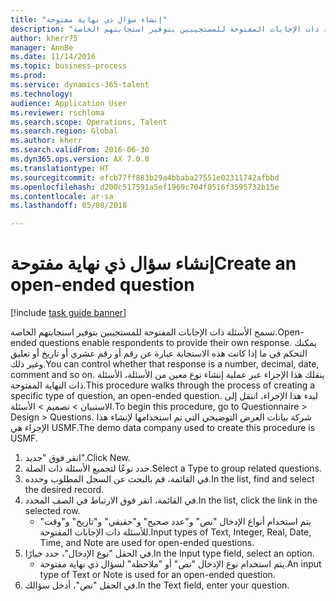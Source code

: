 ```yaml
--- 
title: "إنشاء سؤال ذي نهاية مفتوحة"
description: "تسمج الأسئلة ذات الإجابات المفتوحة للمستجيبين بتوفير استجابتهم الخاصة."
author: kherr75
manager: AnnBe
ms.date: 11/14/2016
ms.topic: business-process
ms.prod: 
ms.service: dynamics-365-talent
ms.technology: 
audience: Application User
ms.reviewer: rschloma
ms.search.scope: Operations, Talent
ms.search.region: Global
ms.author: kherr
ms.search.validFrom: 2016-06-30
ms.dyn365.ops.version: AX 7.0.0
ms.translationtype: HT
ms.sourcegitcommit: efcb77ff883b29a4bbaba27551e02311742afbbd
ms.openlocfilehash: d200c517591a5ef1969c704f0516f3595732b15e
ms.contentlocale: ar-sa
ms.lasthandoff: 05/08/2018

---
```

# <a name="create-an-open-ended-question"></a><span data-ttu-id="73b4b-103">إنشاء سؤال ذي نهاية مفتوحة</span><span class="sxs-lookup"><span data-stu-id="73b4b-103">Create an open-ended question</span></span>

[!include [task guide banner](../../includes/task-guide-banner.md)]

<span data-ttu-id="73b4b-104">تسمج الأسئلة ذات الإجابات المفتوحة للمستجيبين بتوفير استجابتهم الخاصة.</span><span class="sxs-lookup"><span data-stu-id="73b4b-104">Open-ended questions enable respondents to provide their own response.</span></span> <span data-ttu-id="73b4b-105">يمكنك التحكم في ما إذا كانت هذه الاستجابة عبارة عن رقم أو رقم عشري أو تاريخ أو تعليق وغير ذلك.</span><span class="sxs-lookup"><span data-stu-id="73b4b-105">You can control whether that response is a number, decimal, date, comment and so on.</span></span> <span data-ttu-id="73b4b-106">ينقلك هذا الإجراء عبر عملية إنشاء نوع معين من الأسئلة، الأسئلة ذات النهاية المفتوحة‬.</span><span class="sxs-lookup"><span data-stu-id="73b4b-106">This procedure walks through the process of creating a specific type of question, an open-ended question.</span></span> <span data-ttu-id="73b4b-107">لبدء هذا الإجراء، انتقل إلى الاستبيان > تصميم > الأسئلة‬.</span><span class="sxs-lookup"><span data-stu-id="73b4b-107">To begin this procedure, go to Questionnaire > Design > Questions.</span></span> <span data-ttu-id="73b4b-108">شركة بيانات العرض التوضيحي التي تم استخدامها لإنشاء هذا الإجراء هي USMF.</span><span class="sxs-lookup"><span data-stu-id="73b4b-108">The demo data company used to create this procedure is USMF.</span></span>

1. <span data-ttu-id="73b4b-109">انقر فوق "جديد".</span><span class="sxs-lookup"><span data-stu-id="73b4b-109">Click New.</span></span>
2. <span data-ttu-id="73b4b-110">حدد نوعًا لتجميع الأسئلة ذات الصلة.</span><span class="sxs-lookup"><span data-stu-id="73b4b-110">Select a Type to group related questions.</span></span>
3. <span data-ttu-id="73b4b-111">في القائمة، قم بالبحث عن السجل المطلوب وحدده.</span><span class="sxs-lookup"><span data-stu-id="73b4b-111">In the list, find and select the desired record.</span></span>
4. <span data-ttu-id="73b4b-112">في القائمة، انقر فوق الارتباط في الصف المحدد.</span><span class="sxs-lookup"><span data-stu-id="73b4b-112">In the list, click the link in the selected row.</span></span>
    * <span data-ttu-id="73b4b-113">يتم استخدام أنواع الإدخال "نص" و"عدد صحيح" و"حقيقي" و"تاريخ" و"وقت" للأسئلة ذات الإجابات المفتوحة.</span><span class="sxs-lookup"><span data-stu-id="73b4b-113">Input types of Text, Integer, Real, Date, Time, and Note are used for open-ended questions.</span></span>  
5. <span data-ttu-id="73b4b-114">في الحقل "نوع الإدخال"، حدد خيارًا.</span><span class="sxs-lookup"><span data-stu-id="73b4b-114">In the Input type field, select an option.</span></span>
    * <span data-ttu-id="73b4b-115">يتم استخدام نوع الإدخال "نص" أو "ملاحظة" لسؤال ذي نهاية مفتوحة‬.</span><span class="sxs-lookup"><span data-stu-id="73b4b-115">An input type of Text or Note is used for an open-ended question.</span></span>  
6. <span data-ttu-id="73b4b-116">في الحقل "نص"، أدخل سؤالك.</span><span class="sxs-lookup"><span data-stu-id="73b4b-116">In the Text field, enter your question.</span></span>


